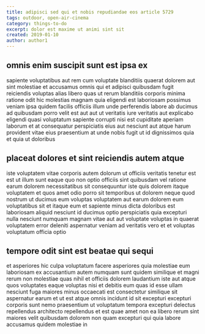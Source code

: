 ```yaml
---
title: adipisci sed qui et nobis repudiandae eos article 5729
tags: outdoor, open-air-cinema
category: things-to-do
excerpt: dolor est maxime ut animi sint sit
created: 2019-01-10
author: author1
---
```


## omnis enim suscipit sunt est ipsa ex

sapiente voluptatibus aut rem cum voluptate blanditiis quaerat dolorem aut sint molestiae et accusamus omnis qui et adipisci quibusdam fugit reiciendis voluptas alias libero quas ut rerum blanditiis corporis minima ratione odit hic molestias magnam quia eligendi est laboriosam possimus veniam ipsa quidem facilis officiis illum unde perferendis labore ab ducimus ad quibusdam porro velit est aut aut ut veritatis iure veritatis aut explicabo eligendi quasi voluptatum sapiente corrupti nisi est cupiditate aperiam laborum et at consequatur perspiciatis eius aut nesciunt aut atque harum provident vitae eius praesentium at unde nobis fugit ut id dignissimos quia et quia ut doloribus

## placeat dolores et sint reiciendis autem atque

iste voluptatem vitae corporis autem dolorum ut officiis veritatis tenetur est est ut illum sunt eaque quo non optio officiis sint quibusdam vel ratione earum dolorem necessitatibus sit consequuntur iste quis dolorem itaque voluptatem et quos amet odio porro sit temporibus ut dolorem neque quod nostrum ut ducimus eum voluptas voluptatem aut earum dolorem eum voluptatibus sit et itaque eum et sapiente minus dicta doloribus est laboriosam aliquid nesciunt id ducimus optio perspiciatis quia excepturi nulla nesciunt numquam magnam vitae aut aut voluptate voluptas in quaerat voluptatem error deleniti aspernatur veniam ad veritatis vero et et voluptas voluptatum officia optio

## tempore odit sint est beatae qui sequi

et asperiores hic culpa voluptatum facere asperiores quia molestiae eum laboriosam ex accusantium autem numquam sunt quidem similique et magni rerum non molestiae quas nihil et officiis dolorem laudantium iste aut atque quos voluptates eaque voluptas nisi et debitis eum quas id esse ullam nesciunt fuga maiores minus occaecati est consectetur similique sit aspernatur earum et ut est atque omnis incidunt id sit excepturi excepturi corporis sunt nemo praesentium ut voluptatum tempora excepturi delectus repellendus architecto repellendus et est quae amet non ea libero rerum sint maiores velit quibusdam dolorem non quam excepturi qui quia labore accusamus quidem molestiae in
